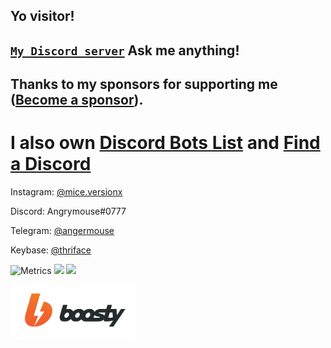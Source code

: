 ## Yo visitor!
## **[``My Discord server``](https://discord.gg/CSdEyGpBwr)** Ask me anything!
## Thanks to my sponsors for supporting me ([Become a sponsor](https://boosty.to/mice)).
# I also own [Discord Bots List](https://top-bots.xyz) and [Find a Discord](https://findadiscord.com) 

Instagram: [@mice.versionx](https://www.instagram.com/mice.versionx/)

Discord: Angrymouse#0777

Telegram: [@angermouse](https://t.me/angermouse)

Keybase: [@thriface](https://keybase.io/thriface)


![Metrics](https://metrics.lecoq.io/angrymouse?template=classic&repositories.forks=true&introduction=1&pagespeed=1&people=1&achievements=1&notable=1&introduction.title=true&people.limit=24&people.size=28&people.types=followers%2C%20following&people.identicons=false&people.shuffle=false&achievements.threshold=C&achievements.secrets=true&achievements.display=detailed&achievements.limit=0&notable.repositories=false&pagespeed.url=.user.website&pagespeed.detailed=false&pagespeed.screenshot=false&config.timezone=Europe%2FKiev)
![](https://forthebadge.com/images/badges/60-percent-of-the-time-works-every-time.svg)
![](https://forthebadge.com/images/badges/powered-by-black-magic.svg)

[<img src="boosty.svg" alt="boosty logo" width="200"/>](https://boosty.to/mice)

